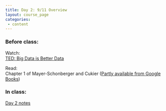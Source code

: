 ```yaml
---
title: Day 2: 9/11 Overview
layout: course_page
categories:
 - content
---
```


### Before class:

Watch:  
[TED: Big Data is Better Data](https://www.ted.com/talks/kenneth_cukier_big_data_is_better_data)

Read:  
Chapter 1 of Mayer-Schonberger and Cukier ([Partly available from Google Books](https://books.google.com/books?id=HpHcGAkFEjkC&printsec=frontcover#v=onepage&q&f=false))

### In class:

[Day 2 notes](../day2notes)
